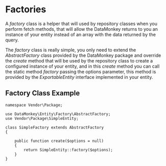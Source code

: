 # Factories

A *factory* class is a helper that will used by repository classes when you perform fetch methods, that will allow the 
DataMonkey returns to you an instance of your entity instead of an array with the data returned by the query.

The *factory* class is really simple, you only need to extend the *AbstractFactory* class provided by the DataMonkey 
package and override the *create* method that will be used by the repository class to create a configured instance of 
your entity, and in this *create* method you can call the static method *factory* passing the options parameter, 
this method is provided by the *ExportableEntity* interface implemented in your entity.

## Factory Class Example

```
namespace Vendor\Package;

use DataMonkey\Entity\Factory\AbstractFactory;
use Vendor\Package\SimpleEntity;

class SimpleFactory extends AbstractFactory
{

    public function create($options = null)
    {
        return SimpleEntity::factory($options);
    }
}
```
